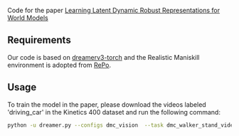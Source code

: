 Code for the paper [Learning Latent Dynamic Robust Representations for World Models](https://icml.cc/virtual/2024/poster/34700)

## Requirements

Our code is based on [dreamerv3-torch](https://github.com/NM512/dreamerv3-torch) and the Realistic Maniskill environment is adopted from [RePo](https://github.com/zchuning/repo).

## Usage

To train the model in the paper,  please download the videos labeled 'driving_car' in the Kinetics 400 dataset and run the following command:

```bash
python -u dreamer.py --configs dmc_vision  --task dmc_walker_stand_video --seed 0 --logdir ./log
````

